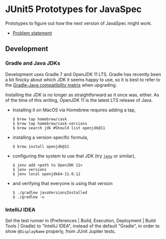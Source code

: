 # JUnit5 Prototypes for JavaSpec

Prototypes to figure out how the next version of JavaSpec might work.

* [Problem statement](./docs/problems.md)


## Development

### Gradle and Java JDKs

Development uses Gradle 7 and OpenJDK 11 LTS.  Gradle has recently been a bit
finicky about which JDK it seems happy to use, so it is best to refer to the
[Gradle-Java compatibility matrix](https://docs.gradle.org/current/userguide/compatibility.html)
when upgrading.

Installing the JDK is no longer as straightforward as it once was, either.  As
of the time of this writing, OpenJDK 11 is the latest LTS release of Java.

* Installing it on MacOS via Homebrew requires adding a tap,

  ```shell
  $ brew tap homebrew/cask
  $ brew tap homebrew/cask-versions
  $ brew search jdk #Should list openjdk@11
  ```

* installing a version-specific formula,

  ```shell
  $ brew install openjdk@11
  ```

* configuring the system to use that JDK (try [`jenv`](https://www.jenv.be/) or
  similar),

  ```shell
  $ jenv add <path to OpenJDK 11>
  $ jenv versions
  $ jenv local openjdk64-11.0.12
  ```

* and verifying that everyone is using that version

  ```shell
  $ ./gradlew javaVersionsInstalled
  $ ./gradlew -v
  ```


### IntelliJ IDEA

Set the test runner in (Preferences | Build, Execution, Deployment | Build Tools | Gradle) to "IntelliJ IDEA", instead
of the default "Gradle", in order to show `@DisplayName` properly, from JUnit Jupiter tests.
